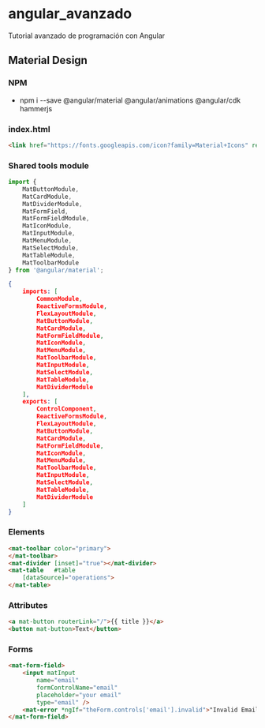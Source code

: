 # angular_avanzado

Tutorial avanzado de programación con Angular

## Material Design

### NPM

* npm i --save @angular/material @angular/animations @angular/cdk hammerjs

### index.html

```html
<link href="https://fonts.googleapis.com/icon?family=Material+Icons" rel="stylesheet">
```

### Shared tools module

```typescript
import {
	MatButtonModule,
	MatCardModule,
	MatDividerModule,
	MatFormField,
	MatFormFieldModule,
	MatIconModule,
	MatInputModule,
	MatMenuModule,
	MatSelectModule,
	MatTableModule,
	MatToolbarModule
} from '@angular/material';
```

```json
{
	imports: [
		CommonModule,
		ReactiveFormsModule,
		FlexLayoutModule,
		MatButtonModule,
		MatCardModule,
		MatFormFieldModule,
		MatIconModule,
		MatMenuModule,
		MatToolbarModule,
		MatInputModule,
		MatSelectModule,
		MatTableModule,
		MatDividerModule
	],
	exports: [
		ControlComponent,
		ReactiveFormsModule,
		FlexLayoutModule,
		MatButtonModule,
		MatCardModule,
		MatFormFieldModule,
		MatIconModule,
		MatMenuModule,
		MatToolbarModule,
		MatInputModule,
		MatSelectModule,
		MatTableModule,
		MatDividerModule
	]
}
```

### Elements

```html
<mat-toolbar color="primary">
</mat-toolbar>
<mat-divider [inset]="true"></mat-divider>
<mat-table   #table
	[dataSource]="operations">
</mat-table>
```

### Attributes

```html
<a mat-button routerLink="/">{{ title }}</a>
<button mat-button>Text</button>
```

### Forms

```html
<mat-form-field>
	<input matInput
		name="email"
		formControlName="email"
		placeholder="your email"
		type="email" />
	<mat-error *ngIf="theForm.controls['email'].invalid">"Invalid Email"</mat-error>
</mat-form-field>
```
